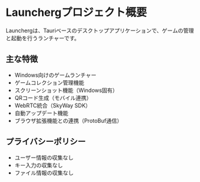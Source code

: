 # Launchergプロジェクト概要

Launchergは、Tauriベースのデスクトップアプリケーションで、ゲームの管理と起動を行うランチャーです。

## 主な特徴
- Windows向けのゲームランチャー
- ゲームコレクション管理機能
- スクリーンショット機能（Windows固有）
- QRコード生成（モバイル連携）
- WebRTC統合（SkyWay SDK）
- 自動アップデート機能
- ブラウザ拡張機能との連携（ProtoBuf通信）

## プライバシーポリシー
- ユーザー情報の収集なし
- キー入力の収集なし
- ファイル情報の収集なし